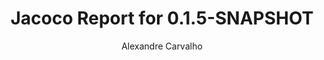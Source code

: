 ---
title: Jacoco Report for 0.1.5-SNAPSHOT
author: Alexandre Carvalho
menu_title: 0.1.5-SNAPSHOT
category: jacoco_reports
layout: iframe
iframe_url: /docs/0.1.5-SNAPSHOT/site/jacoco/index.html
order: 2
---